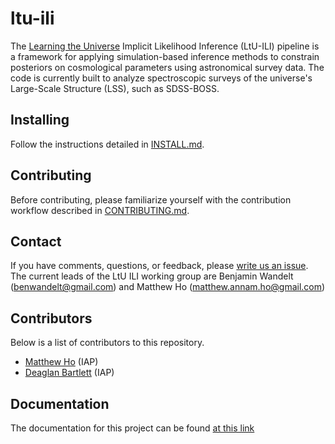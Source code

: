 # ltu-ili

The [Learning the Universe](https://www.learning-the-universe.org/) Implicit Likelihood Inference (LtU-ILI) pipeline is a framework for applying simulation-based inference methods to constrain posteriors on cosmological parameters using astronomical survey data. The code is currently built to analyze spectroscopic surveys of the universe's Large-Scale Structure (LSS), such as SDSS-BOSS.


## Installing 
Follow the instructions detailed in [INSTALL.md](INSTALL.md).

## Contributing
Before contributing, please familiarize yourself with the contribution workflow described in [CONTRIBUTING.md](CONTRIBUTING.md).

## Contact
If you have comments, questions, or feedback, please [write us an issue](https://github.com/maho3/ltu-ili/issues). The current leads of the LtU ILI working group are Benjamin Wandelt (benwandelt@gmail.com) and Matthew Ho (matthew.annam.ho@gmail.com)

## Contributors
Below is a list of contributors to this repository.
* [Matthew Ho](https://github.com/maho3) (IAP)
* [Deaglan Bartlett](https://github.com/DeaglanBartlett) (IAP)

## Documentation
The documentation for this project can be found [at this link](https://ltu-ili.readthedocs.io/en/latest/)

